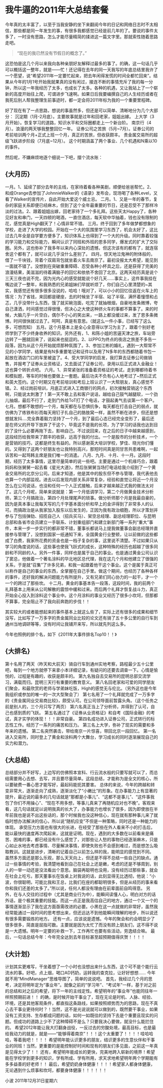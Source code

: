 # 我牛逼的2011年大总结套餐

今年真的太丰富了，以至于当我安静的坐下来翻阅今年的日记和网络日志时不太相信，那些都是同一年发生的事，有很多我都感觉已经是前几年的了。要说的事件太多了，一时没有思路，怎么才能尽量精简的揉进这一篇文字里。那就索性随着思路走吧。

> “现在的我已然没有节假日的概念了。”

这恐怕是这几个月以来我向各种亲朋好友解释过最多的事了。的确，这一句话几乎可以概括这一整年，就是——忙！还记得在去年的同一天我写的年底总结里我许了一个愿望，说“希望2011年一定要忙起来，把去年闲得发慌的时间全都忙回来”。结果从今年的1月1号开始我就果真的没有闲过，接连不断的事情充斥了我的每一分钟，所以这一年我经历了太多，也成长了太多。各种的机遇，又让我站上了一个崭新的高度开始往上爬，可谓进步飞速啊。如果日后我要编撰自己的人生经历或者在我死后别人帮我整理生前事迹时，都一定会将2011年标为我的一个重要里程碑。

好了现在有了一点思路，想说的事虽然多，但还是可以简单、清晰地分为几个大部分：
沉淀期（1月-2月底）。主要故事就是过年和回老家，姐姐出嫁。
上大学（3月开始）。恢复学习的道路，知识水平和交际圈都走上一个新台阶。
南京行（4月）。浪漫的两天够我整整回忆一年。
证券公司之苦旅（5月~7月）。证券公司的考前培训两个月+正式上班一个月，真正的苦旅，但收获颇丰。
贵金属交易所的超级飞跃进步阶段（7月底~12月）。
这个时期涵盖了两个事业、几个机遇和N乘以10的事件。

然后呢，不嫌麻烦地逐个细说一下吧，摆个流水账：

## {大月历}
一月。1、延续了部分去年的主线，在家待着看各种美剧，顺便给爸爸帮忙。2、和成Orange去参加了JohnnieWalker的《语录》发布会，现场喝了各种Level，又看了Walker的宣传片，自此开始大爱这个威士忌。
二月。1、又是一年的春节，复杂的家庭关系即便已经麻木，但到了这个全年最重要的节日，还是忍受不了那样冷淡的过法。2、跟着姐姐出嫁，回老家待了一个多礼拜。这些天太Happy了，各种见好友和串门，一天四顿的喝酒，一直住酒店，每天软中华抽着，钱也没有限制的花，感觉真是High翻天了！心情非常不错。
三月。终于回到了多年做梦都想象的学校，走进了大学的校园。开始在一个大的氛围里学习东西了，机会太好了，这比过去几年全是自学要方便多了，知识体系上也得到了一个大的升级。同时靠着较强的学习能力和交际能力，瞬间认识了同班和外班的恩多同学，爆发式的扩大了交际圈。另外，这也弥补了我多年以来内心深处的遗憾，但这次该有的都有了，就连宿舍这个都有了，就可以说几乎没什么差别了。
四月。惊天地泣鬼神的附体般的，借了一千块钱，背着个双肩背包就坐着火车去南京了。最初没报太大希望，能见到一面就不错了。没想到在突破重重障碍、忍受各种小杯具之后，还是获得了完美的浪漫结果，美滋滋的待着满脑子的回忆和依依不舍回了北京。这两天经历真是说个三天三夜也说不完，因为光内心的感受就能说个好几天……事实上，这件事我挂在嘴边说了一整年，和我熟悉的兄弟姐妹们早就听烦了，你们自己心里清楚的~其实，我感觉还有很多很多没说的，哈哈！哦对了，可以小小的回忆往返在火车上的情况：为了省钱，来回都是硬座，去的时候坐了半宿、站了半宿，满怀着憧憬和忐忑，几乎没带什么东西，饿了就买碗泡面，吃完了就抽根烟，自豪地发条微博，夸自己潇洒，时间感觉过得很慢，但决心之大使这种挤火车的事都不算事了。来的时候，大脑几乎一片空白，偶尔不小心的笑出来，一路上都没缓过来，发了恩多条微博。时间很快就过去了。呵呵，真是有意思。（就这么一件小事，已经写了这么多，可想而知）
五月。这个月基本上是全心全意得以学习为主了，跟着个别好老师学到了不少终身收养的知识。另外还有，1、和陈小姐的苦逼天津之旅，车站旁边转了一圈就回来了，说起来也挺逗的。2、以PPG为终点的夜店之旅差不多告一段落，因为从这个月开始就烦那种氛围了。3、参加江彬的婚礼，遇到一大帮常不见的小学同学，结果是有N多重要笔记和证件以及用了N多年的东西都随着书包一起放在酒店门口的车里被盗了。4、受大学同学的启发，我打算去证券公司做销售，并报考了证券从业资格证，又去面试了证券公司，录用以后正式进入金融业！这也算个转折点吧。
六月。1、异常紧张的准备着资格证的考试，走到哪都待着书和模拟题，等车的时候也要做上一套题。最后功夫不负有心人地考过了~然后正式和英大签约。这个时期又在考前培训和考后上班认识了一大帮朋友，真心感觉不错。2、经过岗前培训，月底正式进入工商银行的网点，初次接触营销这个东西啊，只能说太刺激了！第一天不敢上去和客户说话，越给自己鼓气越腿软，一个劲儿抽烟，最后不行了，走到门外给ToT打了个电话，才鼓起勇气去谈第一个客户。
七月。想都不敢想的一个月，每天都在与恐惧抗争，每天都在打击自己的弱点，就仿佛为了练铁布衫而每天用钉子扎自己的胳肢窝一样，虽然不断在进步，但还是想想就发抖….完全靠着毅力坚持了一个月，到了最后心态已经完全变形了，最后还是在师父的开导下放弃了干这个，毕竟这不是我的长项，为了学习的话我也达到目的了没什么必要再拖下去，影响自己。不过说回来，在之后的日子中越来越感到，这段经历给我带来了颇丰的收获，远高于我的付出。一个是股市的分析技术，一个是营销的技巧，这都是终生有益的。所以感谢英大培训学校，梦佳、晓光你们懂的。又得到了这两个好朋友也让我特别高兴，那短时间真是同甘苦共患难啊，一起诉苦和一起骂韩主席是我们唯一的消遣。
八月、九月、十月、十一月。这段时期，经历了太多事情，这里尽量简单的说一些吧。主要是通过一个机缘巧合，跟着妈妈和张舅舅一起去看《星光大道》，然后张舅舅当场打电话给我介绍到了一个黄金交易所的北京分公司。后来才知道，他是其中的股东但不参与管理，我代表他去也算一个内部监视。进去以后发现内部关系非常复杂，经验和直觉让将近一个月没怎么在公司说话，也没和任何一个人正式接触，后来才越来越正式我的做法太对了。这几个月呢，简单来说就是：第一个月低调学习，第二个月做黄金技术分析师，第三个月搞政治，第四个月处理尾声的琐事。做分析师那个月是我最自豪的，因为是真本事让我每天写的几千字基本面分析和早上的金评得到了非常多人的认可。而搞政治是从我家加入股东以后发生的，正因为我有政治细胞，所以才策划并参与了包括弹劾、招揽自己人（招兵买马）、架空总经理、副总经理职位、与昆明总部和各省市会员建立一手联系、计划重组部门和建立新部门等一系列“重大”事件，本来一步一步实行的都非常不错，董事长都说马上提我做董事会副总经理并直接参与管理了，没想到国家一纸通知下来，全国黄金行业整顿，让以前做的这些都成了白费，我家所花费的资金也是一档子复杂的事，这里说不清楚。不过如果只从学习的角度说的话，这些事也使我飞跃式的成长，这种特殊的经历也超越了很多同龄和不同龄的人。另外一件事，同样也是属于自己的事业。也是通过黄金公司认识了窦总，他做着一个著名涂料的华北地区总代理，我在这几个月和他建立了很强的关系，于是就“召集”了许多兄弟，和我一起跟着他干这个事业。这个是属于真正可以称作是自己的事业的东西，全掌握在自己手里。做这个期间，也经历了各种各样的事件，还好我的解决问题能力有所提升，又有兄弟们同心协力的一起干，才一个一个的跨过了那些坎。
十二月。黄金的事基本告一段落，这段时间，我的前两个礼拜基本上用来从公司解散的震惊中缓和过来。而后两个礼拜才恢复战斗力，真正开始全心投入到涂料这个事业中。这个月涂料的事业又经历了很多小坎坷，但那都不算事，完全阻止不了我向前奔跑的步伐！！

其实较大的或者能想起来的事件基本上就这么些了，实际上还有很多的成果和细节没写，比如写了一万多字的贵金属同业比较的论文还有骑了五十多公里的自行车到通州当地调研等等，没有时间让我铺开来写，所以就先列这么多。

今年也照例的排个名，如下《2011年大事件排名Top10！！》

## {大排名}
第十名用了两天（昨天和大前天）骑自行车到通州实地考察，路程最少五十公里吧，每到一个地方就停下来拿小本详细记录，有疑问的还要去调查一下。心情是愉悦的，过程是有趣的，收获是颇丰的。
第九名独自去交易所的昆明总部交流学习，满载而归。昆明三天行有重要的教育意义。
第八名回老家和可爱的同学朋友们聚会，和最欣赏的老师与学弟妹吃饭，High的感觉无与伦比。（另外这也是今年我组织或参加的唯一的一次大型聚会了）
第七名用了一个礼拜就完成了一万多字的《贵金属同业交易商比较》，颇受认可。在公司领导面前暂露头角。（这个任务之前是别人的，三个月只写了两页）
第六名真正当上了分析师，并得到了认可，自己也感到质的飞跃。
第五名通过了《证券从业资格证》和自考《国际金融》的考试，真才实学的体现！！！非常自豪。
第四名成功进入证券公司，正式转行的标志性工作。经历了一系列的痛苦和压力。
第三名上大学，弥补了现实的需要和多年来的遗憾。
第二名突然袭击，带给南京一片惊喜，带回北京一段回忆。
第一名进入交易所，同时登上了黄金和涂料两个大舞台，学习成长的同时逐渐展现自己的实力和潜力。

## {大总结}
总结部分并不好写，上边写的仿佛照本宣科、行云流水般的只要写就可以了，而总结需要用心去想、去写，并且要尽量简单。这段总结，才能称为是全文的核心，所以要破费一番心思才能写好，最起码能扼其要害。
总体的来说，今年的跨越和转变非常大，逐渐走向了成熟，逐渐淡化了“小嫩比”的形象。在办事能力上有显著的提升，最近说的最多的几句话就是“那都是小事儿”、“这都不是事儿”、“这件事我包了你们不用操心”、“现在不用多想，等事儿真来了再随机应对也不晚”。客观来看，这几句话就足以说明我真的长大了，办事能力也增长了很多，因为即使放在半年前我也是说不出这些话的，那个时候我也没这种信心，现在就有那种事儿来了就临时想办法解决的信心，所以说“随机应变”不但是一种策略，同时还是一种能力的体现。
承受压力方面也有很大的长进，在经受了那些在外人看来不小的打击后，能以最快的速度再次爬起来，这就是证明。现在，遇到的大多数在以前看来是痛苦、困难的事，都已经没有什么感觉了，对那些让人愁的事物已经逐渐麻木，只是心如止水地去考虑事情、尽量解决事情，即使失败也不会感到难过，而是想怎么吸取教训。这就是进步，清晰的记着自己以前怎么样的我，能明显的感觉到不同。
虽然多方面还是那么乐观，那么天天向上，但还是不得不总结一些自己的缺点。通过一些事情的考验，我清楚地看到自己在社会上还是嫩，考虑的还是不够周到，别人的一举一动还是没法看出个意思。脑袋再聪明也没用，没有经历过那些事，就会在社会上吃亏。那天董事长在饭桌上对我说的话，此刻显得无比透彻，他说：“小波，你很聪明，可能比我和王总，比我们在座的都聪明很多，但是从经历的事来看你和我们还差的太多了。”所以说，任何人都没有理由在前辈面前自鸣得意。
另外，在与人交往的过程中（尤其是商业行为中），能瞬间读懂人心，明白对方的话外话，是个极其重要的技能。而这一点正是我高估自己的地方，通过一个又一个的事情逐渐显示了我在这方面亟需改进的必要。小黑在这一点就做的非常好，虽然我经常能通过一段时间的思考想出来，但还远达不到他能瞬间理解的地步，所以说还有很多需要锻炼的地方。
还有一点，应该说是遗憾。今年的聚会和约会明显少了很多很多，简直是屈指可数。主要就是因为太忙了而没有顾上朋友们，这不得不说是一大遗憾。明年一定要的补救一下，工作再忙也要有些活动，劳逸结合嘛。
最后，一句话总结今年：今年完全达到去年目标甚至超预期值得庆贺！！！！

## {大计划}
计划其实更难写，干坐着想了一个小时也没想出来什么东西，这个可不是个能行云流水的事。好吧，点上烟，喝口AD钙奶，运转我的查克拉，让好好想想……
今年就不用“MindManager”思维导图了，简单的说说吧。
首先，我经过几个月的思考，决定将明年定为“事业年”。就像之前的“学习年”、“考试年”一样，基于对之前的总结和对之后的希望，将下一年的主线定性。希望明年的“事业年”也能同往年一样照预期前进！！
的确，是时候开始干事业了，现在无论是时机、人脉、经验、环境，还是其他客观条件，都直指这条路线，如果按照顺势而为的思路，现在不真心去干事业更待何时？！当然，这不是光说说就可以做到的，既然要干事业，如果没有工资支持、生存都成问题的话，如何一如既往的坚持下去是个重要且现实的问题。但成功的道路上少不了这种障碍不是么？只要我决心要做，就没什么能拦住的。
希望2012年能让我大打翻身战役，一反过去的穷酸处境，最高目标，也是最给我动力的就是，就是——“能够得着南京”！！！这个太重要了！！！！哇哈哈哈，等着我吧！！！！
希望明年能认识更多的朋友，结识更多的生意伙伴和干事业的同班！当然，更重要的是能控制好时间和现有的朋友们多见面，之前这一年真是见得太少了！！
还有，希望明年能成长的更快，完美地跨入崭新的境界！希望能在学校学到更多的知识，学有所成、学有所用，求天求地希望明年两个学期能有多多益善的好老师！！
最后，希望奶奶身体健康！！！！希望家人都身体健康，无论遇到什么烦事和坎坷，都要身体健康！！！！！！

小波
2011年12月31日星期六